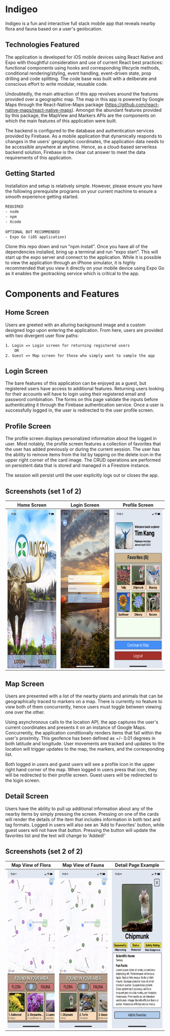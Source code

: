 # Indigeo
Indigeo is a fun and interactive full stack mobile app that reveals nearby flora and fauna based on a user's geolocation.

## Technologies Featured
The application is developed for iOS mobile devices using React Native and Expo with thoughtful consideration and use of current React best practices: functional components using hooks and corresponding lifecycle methods, conditional rendering/styling, event handling, event-driven state, prop drilling and code splitting. The code base was built with a deliberate and conscious effort to write modular, reusable code. 

Undoubtedly, the main attraction of this app revolves around the features provided over a geographic map. The map in this app is powered by Google Maps through the React-Native-Maps package (https://github.com/react-native-maps/react-native-maps). Amongst the abundant features provided by this package, the MapView and Markers APIs are the components on which the main features of this application were built.

The backend is configured to the database and authentication services provided by Firebase. As a mobile application that dynamically responds to changes in the users' geographic coordinates, the application data needs to be accessible anywhere at anytime. Hence, as a cloud-based serverless backend solution, Firebase is the clear cut answer to meet the data requirements of this application. 

## Getting Started
Installation and setup is relatively simple. However, please ensure you have the following prerequisite programs on your current machine to ensure a smooth experience getting started. 

    REQUIRED
    - node
    - npm
    - Xcode
    
    OPTIONAL BUT RECOMMENDED
    - Expo Go (iOS application)

Clone this repo down and run "npm install". Once you have all of the dependencies installed, bring up a terminal and run "expo start". This will start up the expo server and connect to the application. While it is possible to view the application through an iPhone simulator, it is highly recommended that you view it directly on your mobile device using Expo Go as it enables the geotracking service which is critical to the app. 


# Components and Features 
## Home Screen
Users are greeted with an alluring background image and a custom designed logo upon entering the application. From here, users are provided with two divergent user flow paths:

    1. Login => Login screen for returning registered users
        OR
    2. Guest => Map screen for those who simply want to sample the app

## Login Screen
The bare features of this application can be enjoyed as a guest, but registered users have access to additional features. Returning users looking for their accounts will have to login using their registered email and password combination. The forms on this page validate the inputs before authenticating it through the Firebase authentication service. Once a user is successfully logged in, the user is redirected to the user profile screen. 

## Profile Screen
The profile screen displays personalized information about the logged in user. Most notably, the profile screen features a collection of favorites that the user has added previously or during the current session. The user has the ability to remove items from the list by tapping on the delete icon in the upper right corner of the card image. The CRUD operations are performed on persistent data that is stored and managed in a Firestore instance. 

The session will persist until the user explicitly logs out or closes the app. 

## Screenshots (set 1 of 2)

|                                  Home Screen                                   |                                  Login Screen                                   |                                  Profile Screen                                   |
| :----------------------------------------------------------------------------: | :-----------------------------------------------------------------------------: | :-------------------------------------------------------------------------------: |
| <img src="./app/assets/screenshots/Indigeo-Home.png" width="250" height="500"> | <img src="./app/assets/screenshots/Indigeo-Login.PNG" width="250" height="500"> | <img src="./app/assets/screenshots/Indigeo-Profile.PNG" width="250" height="500"> |


## Map Screen
Users are presented with a list of the nearby plants and animals that can be geographically traced to markers on a map. There is currently no feature to view both of them concurrently, hence users must toggle between viewing one over the other.

Using asynchronous calls to the location API, the app captures the user's current coordinates and presents it on an instance of Google Maps. Concurrently, the application conditionally renders items that fall within the user's proximity. This geofence has been defined as +/- 0.01 degrees in both latitude and longitude. User movements are tracked and updates to the location will trigger updates to the map, the markers, and the corresponding list. 

Both logged in users and guest users will see a profile icon in the upper right hand corner of the map. When logged in users press that icon, they will be redirected to their profile screen. Guest users will be redirected to the login screen. 

## Detail Screen
Users have the ability to pull up additional information about any of the nearby items by simply pressing the screen. Pressing on one of the cards will render the details of the item that includes information in both text and tag formats. Logged in users will also see an 'Add to Favorites' button, while guest users will not have that button. Pressing the button will update the favorites list and the text will change to 'Added!'   
  
## Screenshots (set 2 of 2)
|                                 Map View of Flora                                  |                                 Map View of Fauna                                  |                               Detail Page Example                                |
| :--------------------------------------------------------------------------------: | :--------------------------------------------------------------------------------: | :------------------------------------------------------------------------------: |
| <img src="./app/assets/screenshots/Indigeo-FloraMap.PNG" width="250" height="500"> | <img src="./app/assets/screenshots/Indigeo-FaunaMap.PNG" width="250" height="500"> | <img src="./app/assets/screenshots/Indigeo-Detail.PNG" width="250" height="500"> |

